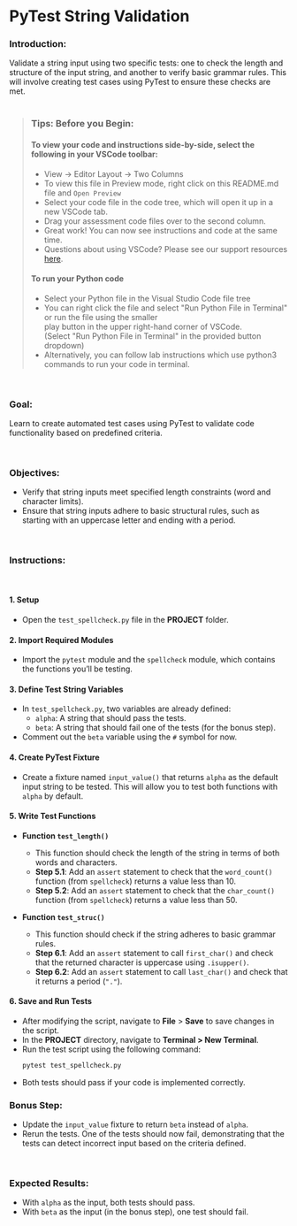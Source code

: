 # PyTest String Validation

### **Introduction:**
Validate a string input using two specific tests: one to check the length and structure of the input string, and another to verify basic grammar rules. This will involve creating test cases using PyTest to ensure these checks are met.
 <br><br>

> ### **Tips: Before you Begin:**
> #### **To view your code and instructions side-by-side**, select the following in your VSCode toolbar:
> - View -> Editor Layout -> Two Columns
> - To view this file in Preview mode, right click on this README.md file and `Open Preview`
> - Select your code file in the code tree, which will open it up in a new VSCode tab.
> - Drag your assessment code files over to the second column. 
> - Great work! You can now see instructions and code at the same time. 
> - Questions about using VSCode? Please see our support resources [here](https://www.coursera.org/learn/programming-in-python/supplement/2IEyt/visual-studio-code-on-coursera).
> #### **To run your Python code**
> - Select your Python file in the Visual Studio Code file tree 
> - You can right click the file and select "Run Python File in Terminal" 
>   or run the file using the smaller   
    play button in the upper right-hand corner 
>   of VSCode.  
    (Select "Run Python File in Terminal" in the provided button dropdown)
> - Alternatively, you can follow lab instructions which use python3 commands to run your code in terminal.
> 

<br>

### **Goal:**
Learn to create automated test cases using PyTest to validate code functionality based on predefined criteria.

<br>

### **Objectives:**
- Verify that string inputs meet specified length constraints (word and character limits).
- Ensure that string inputs adhere to basic structural rules, such as starting with an uppercase letter and ending with a period.

<br>

### **Instructions:**
<br>

#### **1. Setup**
- Open the `test_spellcheck.py` file in the **PROJECT** folder.

#### **2. Import Required Modules**
- Import the `pytest` module and the `spellcheck` module, which contains the functions you’ll be testing.

#### **3. Define Test String Variables**
- In `test_spellcheck.py`, two variables are already defined:
  - `alpha`: A string that should pass the tests.
  - `beta`: A string that should fail one of the tests (for the bonus step).
- Comment out the `beta` variable using the `#` symbol for now.

#### **4. Create PyTest Fixture**
- Create a fixture named `input_value()` that returns `alpha` as the default input string to be tested. This will allow you to test both functions with `alpha` by default.

#### **5. Write Test Functions**

- **Function `test_length()`**
   - This function should check the length of the string in terms of both words and characters.
   - **Step 5.1**: Add an `assert` statement to check that the `word_count()` function (from `spellcheck`) returns a value less than 10.
   - **Step 5.2**: Add an `assert` statement to check that the `char_count()` function (from `spellcheck`) returns a value less than 50.

- **Function `test_struc()`**
   - This function should check if the string adheres to basic grammar rules.
   - **Step 6.1**: Add an `assert` statement to call `first_char()` and check that the returned character is uppercase using `.isupper()`.
   - **Step 6.2**: Add an `assert` statement to call `last_char()` and check that it returns a period (`"."`).

#### **6. Save and Run Tests**
- After modifying the script, navigate to **File** > **Save** to save changes in the script. 
- In the **PROJECT** directory, navigate to **Terminal > New Terminal**.
- Run the test script using the following command:
  ```bash
  pytest test_spellcheck.py
- Both tests should pass if your code is implemented correctly.

### **Bonus Step:**
- Update the `input_value` fixture to return `beta` instead of `alpha`.  
- Rerun the tests. One of the tests should now fail, demonstrating that the tests can detect incorrect input based on the criteria defined.

<br>

### **Expected Results:**
- With `alpha` as the input, both tests should pass.
- With `beta` as the input (in the bonus step), one test should fail.

<br>
